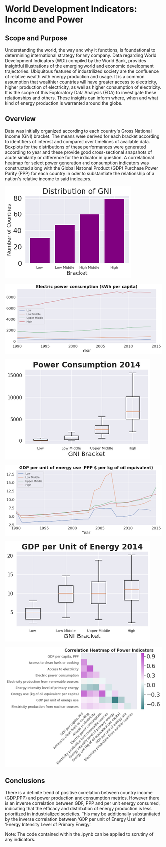 # World Development Indicators: Income and Power

## Scope and Purpose
  Understanding the world, the way and why it functions, is foundational to determining international strategy for any company. Data regarding World Development Indicators (WDI) compiled by the World Bank, provides insightful illustrations of the emerging world and economic development trajectories. 
  Ubiquitous features of industrilized society are the confluence of relative wealth with energy production and usage. It is a common assumption that wealthier countries will have greater access to electricity, higher production of electricity, as well as higher consumption of electricity. It is the scope of this Exploratory Data Analysis (EDA) to investigate these relationships and others. These insights can inform where, when and what kind of energy production is warranted around the globe. 


## Overview
  Data was initially organized according to each country's Gross National Income (GNI) bracket. The means were derived for each bracket according to identifiers of interest and compared over timelines of available data. Boxplots for the distributions of these performances were generated according to year and these provide good cross-sectional snapshots of acute similarity or difference for the indicator in question. A correlational heatmap for select power generation and consumption indicators was constructed along with the Global National Product (GDP) Purchase Power Parity (PPP) for each country in oder to substantiate the relationship of a nation's relative income to said indicators. 

![](img/basic_distribution.png)


![](img/elec_plot.png)


![](img/elec_box.png)


![](img/gdp_plot.png)


![](img/gdp_box.png)


![](img/corr_hm.png)


## Conclusions
  There is a definite trend of positive correlation between country income (GDP,PPP) and power production and consumption metrics. However there is an inverse correlation between GDP, PPP and per unit energy consumed, indicating that the efficacy and distribution of energy production is less prioritized in industrialized societies. This may be additionally substantiated by the inverse correlation between ‘GDP per unit of Energy Use’ and ‘Energy Intensity Level of Primary Energy.' 
  

Note: The code contained within the .ipynb can be applied to scrutiny of any indicators. 
